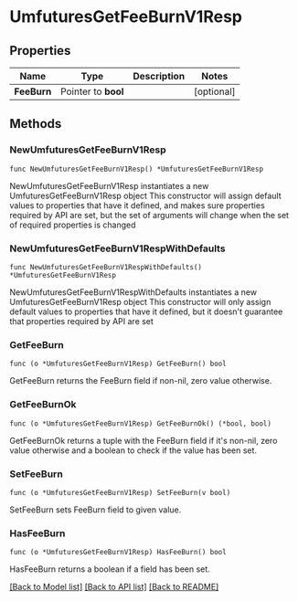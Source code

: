 # UmfuturesGetFeeBurnV1Resp

## Properties

Name | Type | Description | Notes
------------ | ------------- | ------------- | -------------
**FeeBurn** | Pointer to **bool** |  | [optional] 

## Methods

### NewUmfuturesGetFeeBurnV1Resp

`func NewUmfuturesGetFeeBurnV1Resp() *UmfuturesGetFeeBurnV1Resp`

NewUmfuturesGetFeeBurnV1Resp instantiates a new UmfuturesGetFeeBurnV1Resp object
This constructor will assign default values to properties that have it defined,
and makes sure properties required by API are set, but the set of arguments
will change when the set of required properties is changed

### NewUmfuturesGetFeeBurnV1RespWithDefaults

`func NewUmfuturesGetFeeBurnV1RespWithDefaults() *UmfuturesGetFeeBurnV1Resp`

NewUmfuturesGetFeeBurnV1RespWithDefaults instantiates a new UmfuturesGetFeeBurnV1Resp object
This constructor will only assign default values to properties that have it defined,
but it doesn't guarantee that properties required by API are set

### GetFeeBurn

`func (o *UmfuturesGetFeeBurnV1Resp) GetFeeBurn() bool`

GetFeeBurn returns the FeeBurn field if non-nil, zero value otherwise.

### GetFeeBurnOk

`func (o *UmfuturesGetFeeBurnV1Resp) GetFeeBurnOk() (*bool, bool)`

GetFeeBurnOk returns a tuple with the FeeBurn field if it's non-nil, zero value otherwise
and a boolean to check if the value has been set.

### SetFeeBurn

`func (o *UmfuturesGetFeeBurnV1Resp) SetFeeBurn(v bool)`

SetFeeBurn sets FeeBurn field to given value.

### HasFeeBurn

`func (o *UmfuturesGetFeeBurnV1Resp) HasFeeBurn() bool`

HasFeeBurn returns a boolean if a field has been set.


[[Back to Model list]](../README.md#documentation-for-models) [[Back to API list]](../README.md#documentation-for-api-endpoints) [[Back to README]](../README.md)


